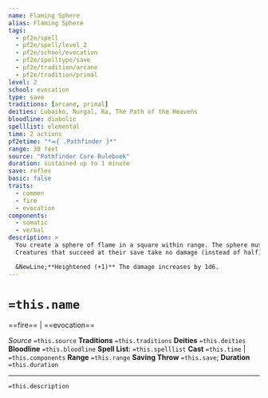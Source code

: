 ```yaml
---
name: Flaming Sphere
alias: Flaming Sphere
tags:
  - pf2e/spell
  - pf2e/spell/level_2
  - pf2e/school/evocation
  - pf2e/spelltype/save
  - pf2e/tradition/arcane
  - pf2e/tradition/primal
level: 2
school: evocation
type: save
traditions: [arcane, primal]
deities: Lubaiko, Nurgal, Ra, The Path of the Heavens
bloodline: diabolic
spelllist: elemental
time: 2 actions
pf2etime: "*⬺{ .Pathfinder }*"
range: 30 feet
source: "Pathfinder Core Rulebook"
duration: sustained up to 1 minute
save: reflex
basic: false
traits:
  - common
  - fire
  - evocation
components:
  - somatic
  - verbal
description: >
  You create a sphere of flame in a square within range. The sphere must be supported by a solid surface, such as a stone floor. The sphere deals 3d6 fire damage to each creature in the square where it first appears; each creature must attempt a basic Reflex save. On subsequent rounds, the first time you Sustain this Spell, you can leave the sphere in its square or roll it to another square within range. It deals 3d6 fire damage (basic Reflex save) to each creature in that square.
  Creatures that succeed at their save take no damage (instead of half).

  &NewLine;**Heightened (+1)** The damage increases by 1d6.
---
```

# `=this.name`
==fire== | ==evocation==

*Source* `=this.source`
**Traditions** `=this.traditions`
**Deities** `=this.deities`
**Bloodline** `=this.bloodline`
**Spell List**: `=this.spelllist`
**Cast** `=this.time` | `=this.components`
**Range** `=this.range`
**Saving Throw** `=this.save`; **Duration** `=this.duration`

***
`=this.description`
